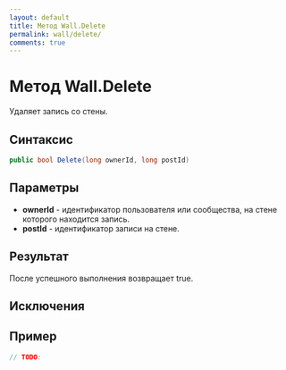 ```yaml
---
layout: default
title: Метод Wall.Delete
permalink: wall/delete/
comments: true
---
```

# Метод Wall.Delete
Удаляет запись со стены.

## Синтаксис
```csharp
public bool Delete(long ownerId, long postId)
```

## Параметры
+ **ownerId** - идентификатор пользователя или сообщества, на стене которого находится запись.
+ **postId** - идентификатор записи на стене. 

## Результат
После успешного выполнения возвращает true.
## Исключения

## Пример
```csharp
// TODO:
```

